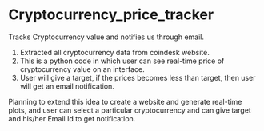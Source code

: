 # Cryptocurrency_price_tracker
Tracks Cryptocurrency value and notifies us through email.
1. Extracted all cryptocurrency data from coindesk website.
2. This is a python code in which user can see real-time price of cryptocurrency value on an interface.
3. User will give a target, if the prices becomes less than target, then user will get an email notification.

Planning to extend this idea to create a website and generate real-time plots, and user can select a particular cryptocurrency and can give target and his/her Email Id to get notification.

